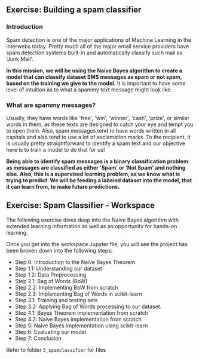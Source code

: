 ## **Exercise: Building a spam classifier**
### Introduction
Spam detection is one of the major applications of Machine Learning in the interwebs today. Pretty much all of the major email service providers have spam detection systems built-in and automatically classify such mail as 'Junk Mail'.

**In this mission, we will be using the Naive Bayes algorithm to create a model that can classify dataset SMS messages as spam or not spam, based on the training we give to the model.** It is important to have some level of intuition as to what a spammy text message might look like.

### **What are spammy messages?**
Usually, they have words like 'free', 'win', 'winner', 'cash', 'prize', or similar words in them, as these texts are designed to catch your eye and tempt you to open them. Also, spam messages tend to have words written in all capitals and also tend to use a lot of exclamation marks. To the recipient, it is usually pretty straightforward to identify a spam text and our objective here is to train a model to do that for us!

**Being able to identify spam messages is a binary classification problem as messages are classified as either 'Spam' or 'Not Spam' and nothing else. Also, this is a supervised learning problem, as we know what is trying to predict. We will be feeding a labeled dataset into the model, that it can learn from, to make future predictions.**

## Exercise: Spam Classifier - Workspace
The following exercise dives deep into the Naive Bayes algorithm with extended learning information as well as an opportunity for hands-on learning.

Once you get into the workspace Jupyter file, you will see the project has been broken down into the following steps:

* Step 0: Introduction to the Naive Bayes Theorem
* Step 1.1: Understanding our dataset
* Step 1.2: Data Preprocessing
* Step 2.1: Bag of Words (BoW)
* Step 2.2: Implementing BoW from scratch
* Step 2.3: Implementing Bag of Words in scikit-learn
* Step 3.1: Training and testing sets
* Step 3.2: Applying Bag of Words processing to our dataset.
* Step 4.1: Bayes Theorem implementation from scratch
* Step 4.2: Naive Bayes implementation from scratch
* Step 5: Naive Bayes implementation using scikit-learn
* Step 6: Evaluating our model
* Step 7: Conclusion

Refer to folder `5_spamclassifier` for files